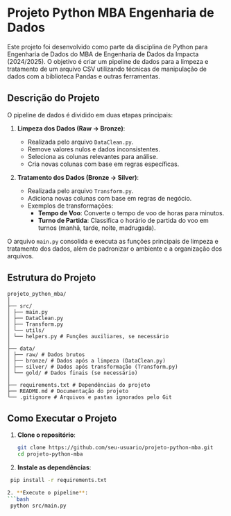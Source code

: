 # Projeto Python MBA Engenharia de Dados

Este projeto foi desenvolvido como parte da disciplina de Python para Engenharia de Dados do MBA de Engenharia de Dados da Impacta (2024/2025). O objetivo é criar um pipeline de dados para a limpeza e tratamento de um arquivo CSV utilizando técnicas de manipulação de dados com a biblioteca Pandas e outras ferramentas.

## Descrição do Projeto

O pipeline de dados é dividido em duas etapas principais:

1. **Limpeza dos Dados (Raw -> Bronze)**:
   - Realizada pelo arquivo `DataClean.py`.
   - Remove valores nulos e dados inconsistentes.
   - Seleciona as colunas relevantes para análise.
   - Cria novas colunas com base em regras específicas.

2. **Tratamento dos Dados (Bronze -> Silver)**:
   - Realizada pelo arquivo `Transform.py`.
   - Adiciona novas colunas com base em regras de negócio.
   - Exemplos de transformações:
     - **Tempo de Voo**: Converte o tempo de voo de horas para minutos.
     - **Turno de Partida**: Classifica o horário de partida do voo em turnos (manhã, tarde, noite, madrugada).

O arquivo `main.py` consolida e executa as funções principais de limpeza e tratamento dos dados, além de padronizar o ambiente e a organização dos arquivos.

## Estrutura do Projeto
```
projeto_python_mba/
│
├── src/
│ ├── main.py
│ ├── DataClean.py
│ ├── Transform.py
│ └── utils/
│ └── helpers.py # Funções auxiliares, se necessário
│
├── data/
│ ├── raw/ # Dados brutos
│ ├── bronze/ # Dados após a limpeza (DataClean.py)
│ ├── silver/ # Dados após transformação (Transform.py)
│ └── gold/ # Dados finais (se necessário)
│
├── requirements.txt # Dependências do projeto
├── README.md # Documentação do projeto
└── .gitignore # Arquivos e pastas ignorados pelo Git
```


## Como Executar o Projeto

1. **Clone o repositório**:
   ```bash
   git clone https://github.com/seu-usuario/projeto-python-mba.git
   cd projeto-python-mba

2. **Instale as dependências**:
  ```bash
   pip install -r requirements.txt

2. **Execute o pipeline**:
  ```bash
   python src/main.py   


